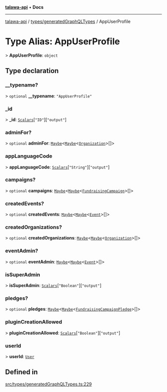 [**talawa-api**](../../../README.md) • **Docs**

***

[talawa-api](../../../modules.md) / [types/generatedGraphQLTypes](../README.md) / AppUserProfile

# Type Alias: AppUserProfile

\> **AppUserProfile**: `object`

## Type declaration

### \_\_typename?

\> `optional` **\_\_typename**: `"AppUserProfile"`

### \_id

\> **\_id**: [`Scalars`](Scalars.md)\[`"ID"`\]\[`"output"`\]

### adminFor?

\> `optional` **adminFor**: [`Maybe`](Maybe.md)\<[`Maybe`](Maybe.md)\<[`Organization`](Organization.md)\>[]\>

### appLanguageCode

\> **appLanguageCode**: [`Scalars`](Scalars.md)\[`"String"`\]\[`"output"`\]

### campaigns?

\> `optional` **campaigns**: [`Maybe`](Maybe.md)\<[`Maybe`](Maybe.md)\<[`FundraisingCampaign`](FundraisingCampaign.md)\>[]\>

### createdEvents?

\> `optional` **createdEvents**: [`Maybe`](Maybe.md)\<[`Maybe`](Maybe.md)\<[`Event`](Event.md)\>[]\>

### createdOrganizations?

\> `optional` **createdOrganizations**: [`Maybe`](Maybe.md)\<[`Maybe`](Maybe.md)\<[`Organization`](Organization.md)\>[]\>

### eventAdmin?

\> `optional` **eventAdmin**: [`Maybe`](Maybe.md)\<[`Maybe`](Maybe.md)\<[`Event`](Event.md)\>[]\>

### isSuperAdmin

\> **isSuperAdmin**: [`Scalars`](Scalars.md)\[`"Boolean"`\]\[`"output"`\]

### pledges?

\> `optional` **pledges**: [`Maybe`](Maybe.md)\<[`Maybe`](Maybe.md)\<[`FundraisingCampaignPledge`](FundraisingCampaignPledge.md)\>[]\>

### pluginCreationAllowed

\> **pluginCreationAllowed**: [`Scalars`](Scalars.md)\[`"Boolean"`\]\[`"output"`\]

### userId

\> **userId**: [`User`](User.md)

## Defined in

[src/types/generatedGraphQLTypes.ts:229](https://github.com/PalisadoesFoundation/talawa-api/blob/fb5076f344cd74d4e51c692cbc70fc337bf1ac39/src/types/generatedGraphQLTypes.ts#L229)
